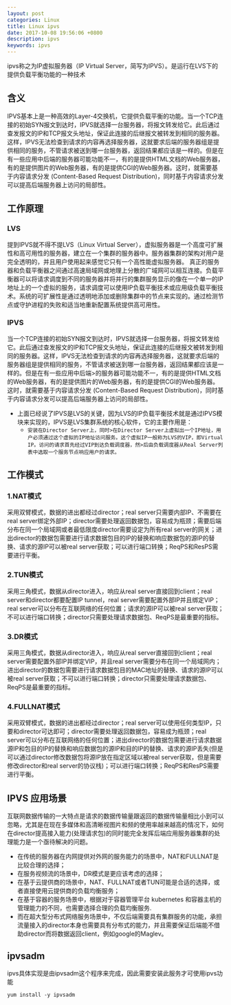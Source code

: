 ```yaml
---
layout: post
categories: Linux
title: Linux ipvs
date: 2017-10-08 19:56:06 +0800
description: ipvs
keywords: ipvs
---
```


ipvs称之为IP虚拟服务器（IP Virtual Server，简写为IPVS）。是运行在LVS下的提供负载平衡功能的一种技术

## 含义

  IPVS基本上是一种高效的Layer-4交换机，它提供负载平衡的功能。当一个TCP连接的初始SYN报文到达时，IPVS就选择一台服务器，将报文转发给它。此后通过查发报文的IP和TCP报文头地址，保证此连接的后继报文被转发到相同的服务器。这样，IPVS无法检查到请求的内容再选择服务器，这就要求后端的服务器组是提供相同的服务，不管请求被送到哪一台服务器，返回结果都应该是一样的。但是在有一些应用中后端的服务器可能功能不一，有的是提供HTML文档的Web服务器，有的是提供图片的Web服务器，有的是提供CGI的Web服务器。这时，就需要基于内容请求分发 (Content-Based Request Distribution)，同时基于内容请求分发可以提高后端服务器上访问的局部性。


## 工作原理

### LVS
提到IPVS就不得不提LVS（Linux Virtual Server），虚拟服务器是一个高度可扩展性和高可用性的服务器，建立在一个集群的服务器中。服务器集群的架构对用户是完全透明的，并且用户使用起来感觉它只有一个高性能虚拟服务器。
真正的服务器和负载平衡器之间通过高速局域网或地理上分散的广域网可以相互连接。负载平衡器可以将请求调度到不同的服务器并将并行的集群服务显示的像在一个单一的IP地址上的一个虚拟的服务，请求调度可以使用IP负载平衡技术或应用级负载平衡技术。系统的可扩展性是通过透明地添加或删除集群中的节点来实现的。通过检测节点或守护进程的失败和适当地重新配置系统提供高可用性。

### IPVS
  当一个TCP连接的初始SYN报文到达时，IPVS就选择一台服务器，将报文转发给它。此后通过查发报文的IP和TCP报文头地址，保证此连接的后继报文被转发到相同的服务器。这样，IPVS无法检查到请求的内容再选择服务器，这就要求后端的服务器组是提供相同的服务，不管请求被送到哪一台服务器，返回结果都应该是一样的。但是在有一些应用中后端>的服务器可能功能不一，有的是提供HTML文档的Web服务器，有的是提供图片的Web服务器，有的是提供CGI的Web服务器。这时，就需要基于内容请求分发 (Content-Based Request Distribution)，同时基于内容请求分发可以提高后端服务器上访问的局部性。

  - 上面已经说了IPVS是LVS的关键，因为LVS的IP负载平衡技术就是通过IPVS模块来实现的，IPVS是LVS集群系统的核心软件，它的主要作用是：
     - `安装在Director Server上，同时>在Director Server上虚拟出一个IP地址，用户必须通过这个虚拟的IP地址访问服务。这个虚拟IP一般称为LVS的VIP，即Virtual IP。访问的请求首先经过VIP到达负载调度器，然>后由负载调度器从Real Server列表中选取一个服务节点响应用户的请求。`

## 工作模式
### 1.NAT模式

采用双臂模式，数据的进出都经过director；real server只需要内部IP、不需要在real server绑定外部IP；director需要处理返回数据包，容易成为瓶颈；需要后端分布在同一个局域网或者最低限度director需要设定为所有real server的网关；进出director的数据包需要进行请求数据包目的IP的替换和响应数据包的源IP的替换、请求的源IP可以被real server获取；可以进行端口转换；ReqPS和ResPS需要进行平衡。

### 2.TUN模式

采用三角模式，数据从director进入，响应从real server直接回到client；real server和director都要配置IP tunnel，real server需要配置外部IP并且绑定VIP；real server可以分布在互联网络的任何位置；请求的源IP可以被real server获取；不可以进行端口转换；director只需要处理请求数据包、ReqPS是最重要的指标。

### 3.DR模式

采用三角模式，数据从director进入，响应从real server直接回到client；real server需要配置外部IP并绑定VIP，并且real server需要分布在同一个局域网内；进出director的数据包需要进行请求数据包目的MAC地址的替换、请求的源IP可以被real server获取；不可以进行端口转换；director只需要处理请求数据包、ReqPS是最重要的指标。

### 4.FULLNAT模式

采用双臂模式，数据的进出都经过director；real server可以使用任何类型IP，只要和director可达即可；director需要处理返回数据包，容易成为瓶颈；real server可以分布在互联网络的任何位置；进出director的数据包需要进行请求数据源IP和包目的IP的替换和响应数据包的源IP和目的IP的替换、请求的源IP丢失(但是可以通过director修改数据包将源IP放在指定区域以被real server获取，但是需要修改director和real server的协议栈)；可以进行端口转换；ReqPS和ResPS需要进行平衡。

## IPVS 应用场景
互联网数据传输的一大特点是请求的数据传输量跟返回的数据传输量相比小到可以忽略，尤其是在现在多媒体和高清晰视图片和频的使用率越来越高的情况下，如何在director提高接入能力(处理请求包)的同时能完全发挥后端应用服务器集群的处理能力是一个亟待解决的问题。

- 在传统的服务器在内网提供对外网的服务能力的场景中，NAT和FULLNAT是比较合理的选择；
- 在服务视频流的场景中，DR模式是更应该考虑的选择；
- 在基于云提供商的场景中，NAT、FULLNAT或者TUN可能是合适的选择，或者直接使用云提供商的负载均衡服务；
- 在基于容器的服务场景中，根据对于容器管理平台 kubernetes 和容器主机的管理能力的不同，也需要选择合理的负载均衡服务.
- 而在超大型分布式网络服务场景中，不仅后端需要具有集群服务的功能，承担流量接入的director本身也需要具有分布式的能力，并且需要保证后端能不借助director而将数据返回client，例如google的Maglev。

## ipvsadm
ipvs具体实现是由ipvsadm这个程序来完成，因此需要安装此服务才可使用ipvs功能

```
yum install -y ipvsadm
```
